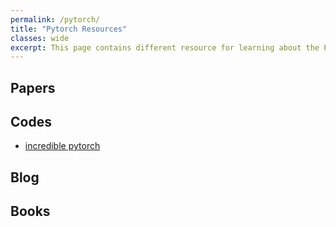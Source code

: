 ```yaml
---
permalink: /pytorch/
title: "Pytorch Resources"
classes: wide
excerpt: This page contains different resource for learning about the Pytorch
---
```


## Papers

## Codes
- [incredible pytorch](https://github.com/ritchieng/the-incredible-pytorch#Translation)

## Blog

## Books